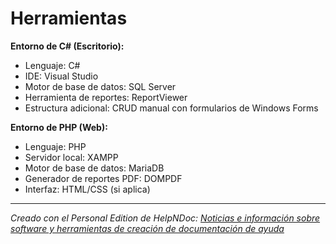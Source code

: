 # Herramientas

**Entorno de C# (Escritorio):**

* Lenguaje: C#
* IDE: Visual Studio
* Motor de base de datos: SQL Server
* Herramienta de reportes: ReportViewer
* Estructura adicional: CRUD manual con formularios de Windows Forms

**Entorno de PHP (Web):**

* Lenguaje: PHP
* Servidor local: XAMPP
* Motor de base de datos: MariaDB
* Generador de reportes PDF: DOMPDF
* Interfaz: HTML/CSS (si aplica)

***
_Creado con el Personal Edition de HelpNDoc: [Noticias e información sobre software y herramientas de creación de documentación de ayuda](<https://www.helpauthoringsoftware.com>)_
